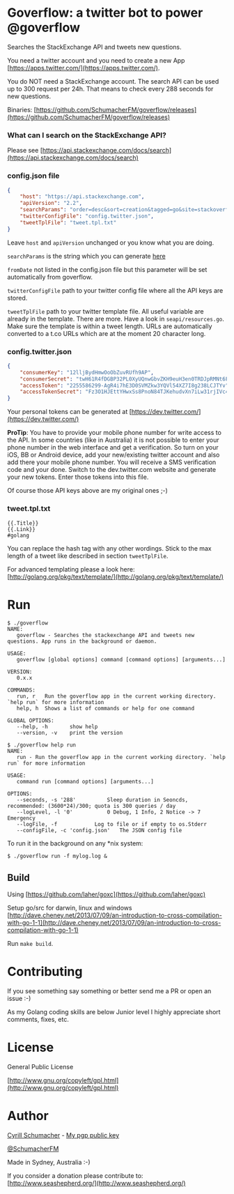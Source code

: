 # Goverflow: a twitter bot to power @goverflow

Searches the StackExchange API and tweets new questions.

You need a twitter account and you need to create a new App [https://apps.twitter.com/](https://apps.twitter.com/).

You do NOT need a StackExchange account. The search API can be used up to 300 request per 24h. That means to check every
288 seconds for new questions.

Binaries: [https://github.com/SchumacherFM/goverflow/releases](https://github.com/SchumacherFM/goverflow/releases)

### What can I search on the StackExchange API?

Please see [https://api.stackexchange.com/docs/search](https://api.stackexchange.com/docs/search)

### config.json file

```json
{
	"host": "https://api.stackexchange.com",
	"apiVersion": "2.2",
	"searchParams":	"order=desc&sort=creation&tagged=go&site=stackoverflow",
	"twitterConfigFile": "config.twitter.json",
	"tweetTplFile": "tweet.tpl.txt"
}
```

Leave `host` and `apiVersion` unchanged or you know what you are doing.

`searchParams` is the string which you can generate [here](https://api.stackexchange.com/docs/search)

`fromDate` not listed in the config.json file but this parameter will be set automatically from goverflow.

`twitterConfigFile` path to your twitter config file where all the API keys are stored.

`tweetTplFile` path to your twitter template file. All useful variable are already in the template. There are more. Have a
look in `seapi/resources.go`. Make sure the template is within a tweet length. URLs are automatically converted to a 
t.co URLs which are at the moment 20 character long.

### config.twitter.json

```json
{
	"consumerKey": "12lljBydHmwOoObZuvRUfh9AP",
	"consumerSecret": "twH61R4fDGBP32PL0XyUQnwGbvZKH9euH3en0TRDJpRMNt6FOT",
	"accessToken": "2255586299-AgR4i7hE3D0SVMZkw3YQVl54XZ7I8g238LCJTYv",
	"accessTokenSecret": "Fz3O1HJEttYHwxSs8PnoN84TJKehudvXn7iLw31rjIVc4"
}
```

Your personal tokens can be generated at [https://dev.twitter.com/](https://dev.twitter.com/)

**ProTip**: You have to provide your mobile phone number for write access to the API. In some countries (like in Australia)
it is not possible to enter your phone number in the web interface and get a verification. So turn on your iOS, BB or Android
device, add your new/existing twitter account and also add there your mobile phone number. You will receive a SMS
verification code and your done. Switch to the dev.twitter.com website and generate your new tokens.
Enter those tokens into this file.

Of course those API keys above are my original ones ;-)

### tweet.tpl.txt

```
{{.Title}}
{{.Link}}
#golang
```

You can replace the hash tag with any other wordings. Stick to the max length of a tweet like described in section `tweetTplFile`.

For advanced templating please a look here: [http://golang.org/pkg/text/template/](http://golang.org/pkg/text/template/)

# Run

```
$ ./goverflow
NAME:
   goverflow - Searches the stackexchange API and tweets new questions. App runs in the background or daemon.

USAGE:
   goverflow [global options] command [command options] [arguments...]

VERSION:
   0.x.x

COMMANDS:
   run, r	Run the goverflow app in the current working directory. `help run` for more information
   help, h	Shows a list of commands or help for one command

GLOBAL OPTIONS:
   --help, -h		show help
   --version, -v	print the version
```

```
$ ./goverflow help run
NAME:
   run - Run the goverflow app in the current working directory. `help run` for more information

USAGE:
   command run [command options] [arguments...]

OPTIONS:
   --seconds, -s '288'			Sleep duration in Seoncds, recommended: (3600*24)/300; quota is 300 queries / day
   --logLevel, -l '0'			0 Debug, 1 Info, 2 Notice -> 7 Emergency
   --logFile, -f 			Log to file or if empty to os.Stderr
   --configFile, -c 'config.json'	The JSON config file
```

To run it in the background on any *nix system:

```
$ ./goverflow run -f mylog.log &
```

## Build

Using [https://github.com/laher/goxc](https://github.com/laher/goxc)

Setup go/src for darwin, linux and windows [http://dave.cheney.net/2013/07/09/an-introduction-to-cross-compilation-with-go-1-1](http://dave.cheney.net/2013/07/09/an-introduction-to-cross-compilation-with-go-1-1)

Run `make build`.

# Contributing

If you see something say something or better send me a PR or open an issue :-)

As my Golang coding skills are below Junior level I highly appreciate short comments, fixes, etc.

# License

General Public License

[http://www.gnu.org/copyleft/gpl.html](http://www.gnu.org/copyleft/gpl.html)

# Author

[Cyrill Schumacher](https://github.com/SchumacherFM) - [My pgp public key](http://www.schumacher.fm/cyrill.asc)

[@SchumacherFM](https://twitter.com/SchumacherFM)

Made in Sydney, Australia :-)

If you consider a donation please contribute to: [http://www.seashepherd.org/](http://www.seashepherd.org/)
